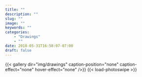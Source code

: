 ```yaml
---
title: ""
description: ""
slug: ""
image: ""
keywords: ""
categories: 
    - "Drawings"
    - ""
date: 2018-05-31T16:58:07-07:00
draft: false
---
```


{{< gallery dir="img/drawings" caption-position="none" caption-effect="none" hover-effect="none" />}} {{< load-photoswipe >}}
